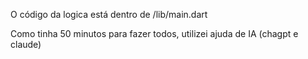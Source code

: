 O código da logica está dentro de /lib/main.dart


Como tinha 50 minutos para fazer todos, utilizei ajuda de IA (chagpt e claude)
